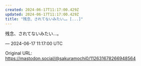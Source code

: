```yaml
---
created: 2024-06-17T11:17:00.429Z
updated: 2024-06-17T11:17:00.429Z
title: "残念、されてないみたい…。[...]"
---
```


<p>残念、されてないみたい…。</p>

&mdash; 2024-06-17 11:17:00 UTC

Original URL: https://mastodon.social/@sakuramochi0/112631678266948564
